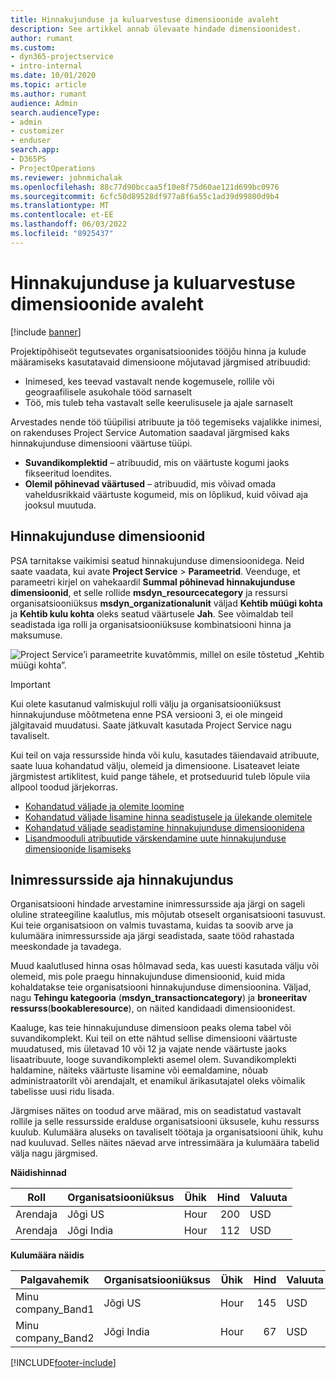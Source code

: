 ```yaml
---
title: Hinnakujunduse ja kuluarvestuse dimensioonide avaleht
description: See artikkel annab ülevaate hindade dimensioonidest.
author: rumant
ms.custom:
- dyn365-projectservice
- intro-internal
ms.date: 10/01/2020
ms.topic: article
ms.author: rumant
audience: Admin
search.audienceType:
- admin
- customizer
- enduser
search.app:
- D365PS
- ProjectOperations
ms.reviewer: johnmichalak
ms.openlocfilehash: 88c77d90bccaa5f10e8f75d60ae121d699bc0976
ms.sourcegitcommit: 6cfc50d89528df977a8f6a55c1ad39d99800d9b4
ms.translationtype: MT
ms.contentlocale: et-EE
ms.lasthandoff: 06/03/2022
ms.locfileid: "8925437"
---
```

# <a name="pricing-and-costing-dimensions-home-page"></a>Hinnakujunduse ja kuluarvestuse dimensioonide avaleht

[!include [banner](../includes/psa-now-project-operations.md)]

Projektipõhiseöt tegutsevates organisatsioonides tööjõu hinna ja kulude määramiseks kasutatavaid dimensioone mõjutavad järgmised atribuudid:

- Inimesed, kes teevad vastavalt nende kogemusele, rollile või geograafilisele asukohale tööd sarnaselt
- Töö, mis tuleb teha vastavalt selle keerulisusele ja ajale sarnaselt

Arvestades nende töö tüüpilisi atribuute ja töö tegemiseks vajalikke inimesi, on rakenduses Project Service Automation saadaval järgmised kaks hinnakujunduse dimensiooni väärtuse tüüpi. 

- **Suvandikomplektid** – atribuudid, mis on väärtuste kogumi jaoks fikseeritud loendites.
- **Olemil põhinevad väärtused** – atribuudid, mis võivad omada vaheldusrikkaid väärtuste kogumeid, mis on lõplikud, kuid võivad aja jooksul muutuda.

## <a name="pricing-dimensions"></a>Hinnakujunduse dimensioonid

PSA tarnitakse vaikimisi seatud hinnakujunduse dimensioonidega. Neid saate vaadata, kui avate **Project Service** > **Parameetrid**. Veenduge, et parameetri kirjel on vahekaardil **Summal põhinevad hinnakujunduse dimensioonid**, et selle rollide **msdyn_resourcecategory** ja ressursi organisatsiooniüksus **msdyn_organizationalunit** väljad **Kehtib müügi kohta** ja **Kehtib kulu kohta** oleks seatud väärtusele **Jah**. See võimaldab teil seadistada iga rolli ja organisatsiooniüksuse kombinatsiooni hinna ja maksumuse.

![Project Service’i parameetrite kuvatõmmis, millel on esile tõstetud „Kehtib müügi kohta”.](media/PS-OOB-parameters.png)

> [!IMPORTANT]
> Kui olete kasutanud valmiskujul rolli välju ja organisatsiooniüksust hinnakujunduse mõõtmetena enne PSA versiooni 3, ei ole mingeid jälgitavaid muudatusi. Saate jätkuvalt kasutada Project Service nagu tavaliselt. 

Kui teil on vaja ressursside hinda või kulu, kasutades täiendavaid atribuute, saate luua kohandatud välju, olemeid ja dimensioone. Lisateavet leiate järgmistest artiklitest, kuid pange tähele, et protseduurid tuleb lõpule viia allpool toodud järjekorras.

- [Kohandatud väljade ja olemite loomine](create-custom-fields-entities.md)
- [Kohandatud väljade lisamine hinna seadistusele ja ülekande olemitele](field-references.md)
- [Kohandatud väljade seadistamine hinnakujunduse dimensioonidena ](set-up-pricing-dimensions.md)
- [Lisandmooduli atribuutide värskendamine uute hinnakujunduse dimensioonide lisamiseks](update-plug-in-attributes.md)

## <a name="pricing-human-resource-time"></a>Inimressursside aja hinnakujundus
Organisatsiooni hindade arvestamine inimressursside aja järgi on sageli oluline strateegiline kaalutlus, mis mõjutab otseselt organisatsiooni tasuvust. Kui teie organisatsioon on valmis tuvastama, kuidas ta soovib arve ja kulumäära inimressursside aja järgi seadistada, saate tööd rahastada meeskondade ja tavadega.

Muud kaalutlused hinna osas hõlmavad seda, kas uuesti kasutada välju või olemeid, mis pole praegu hinnakujunduse dimensioonid, kuid mida kohaldatakse teie organisatsiooni hinnakujunduse dimensioonina. Väljad, nagu **Tehingu kategooria** (**msdyn_transactioncategory**) ja **broneeritav ressurss**(**bookableresource**), on näited kandidaadi dimensioonidest. 

Kaaluge, kas teie hinnakujunduse dimensioon peaks olema tabel või suvandikomplekt. Kui teil on ette nähtud sellise dimensiooni väärtuste muudatused, mis ületavad 10 või 12 ja vajate nende väärtuste jaoks lisaatribuute, looge suvandikomplekti asemel olem. Suvandikomplekti haldamine, näiteks väärtuste lisamine või eemaldamine, nõuab administraatorilt või arendajalt, et enamikul ärikasutajatel oleks võimalik tabelisse uusi ridu lisada.

Järgmises näites on toodud arve määrad, mis on seadistatud vastavalt rollile ja selle ressursside eralduse organisatsiooni üksusele, kuhu ressurss kuulub. Kulumäära aluseks on tavaliselt töötaja ja organisatsiooni ühik, kuhu nad kuuluvad. Selles näites näevad arve intressimäära ja kulumäära tabelid välja nagu järgmised.

**Näidishinnad**

| Roll        | Organisatsiooniüksus    |Ühik      |Hind      |Valuuta  |
| ------------|-------------|----------|----------:|----------|
| Arendaja   | Jõgi US  |Hour | 200|USD     |
| Arendaja   | Jõgi India |Hour|   112|USD     |


**Kulumäära näidis**

| Palgavahemik     | Organisatsiooniüksus    |Ühik      |Hind      |Valuuta  |
| ----------------|-------------|----------|----------:|----------|
| Minu company_Band1 | Jõgi US  |Hour | 145|USD     |
| Minu company_Band2 | Jõgi India |Hour|   67|USD     |


[!INCLUDE[footer-include](../includes/footer-banner.md)]

